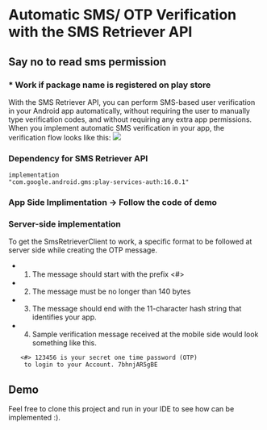 # Automatic SMS/ OTP Verification with the SMS Retriever API
## Say no to read sms permission

### * Work if package name is registered on play store

With the SMS Retriever API, you can perform SMS-based user verification in your Android app automatically, without requiring the user to manually type verification codes, and without requiring any extra app permissions. When you implement automatic SMS verification in your app, the verification flow looks like this:
<img src="https://developers.google.com/identity/sms-retriever/flow-overview.png">


### Dependency for SMS Retriever API
<code>implementation "com.google.android.gms:play-services-auth:16.0.1"</code>

### App Side Implimentation -> Follow the code of demo

### Server-side implementation

To get the SmsRetrieverClient to work, a specific format to be followed at server side while creating the OTP message.

* 1. The message should start with the prefix <#>
* 2. The message must be no longer than 140 bytes
* 3. The message should end with the 11-character hash string that identifies your app.
* 4. Sample verification message received at the mobile side would look something like this.
    ```
    <#> 123456 is your secret one time password (OTP)
     to login to your Account. 7bhnjAR5gBE
     ```
## Demo
Feel free to clone this project and run in your IDE to see how can be implemented :).
